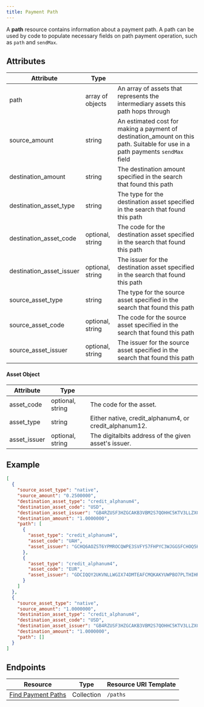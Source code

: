 ```yaml
---
title: Payment Path
---
```


A **path** resource contains information about a payment path.  A path can be used by code to populate necessary fields on path payment operation, such as `path` and `sendMax`.


## Attributes
| Attribute                | Type             |                                                                                                                                |
|--------------------------|------------------|--------------------------------------------------------------------------------------------------------------------------------|
| path                     | array of objects            | An array of assets that represents the intermediary assets this path hops through                                               |
| source_amount            | string           | An estimated cost for making a payment of destination_amount on this path. Suitable for use in a path payments `sendMax` field |
| destination_amount       | string           | The destination amount specified in the search that found this path                                                            |
| destination_asset_type   | string           | The type for the destination asset specified in the search that found this path                                                |
| destination_asset_code   | optional, string | The code for the destination asset specified in the search that found this path                                                |
| destination_asset_issuer | optional, string | The issuer for the destination asset specified in the search that found this path                                              |
| source_asset_type        | string           | The type for the source asset specified in the search that found this path                                                     |
| source_asset_code        | optional, string | The code for the source asset specified in the search that found this path                                                     |
| source_asset_issuer      | optional, string | The issuer for the source asset specified in the search that found this path                                                   |

#### Asset Object
| Attribute    | Type             |                                                                                                                        |
|--------------|------------------|------------------------------------------------------------------------------------------------------------------------
| asset_code     | optional, string           | The code for the asset.                       |
| asset_type     | string           | Either native, credit_alphanum4, or credit_alphanum12.                        |
| asset_issuer     | optional, string           | The digitalbits address of the given asset's issuer.  |

## Example

```json
[
  {
    "source_asset_type": "native",
    "source_amount": "0.2500000",
    "destination_asset_type": "credit_alphanum4",
    "destination_asset_code": "USD",
    "destination_asset_issuer": "GB4RZUSF3HZGCAKB3VBM2S7QOHHC5KTV3LLZXGBYR5ZO4B26CKHFZTSZ",
    "destination_amount": "1.0000000",
    "path": [
      {
        "asset_type": "credit_alphanum4",
        "asset_code": "UAH",
        "asset_issuer": "GCHQ6AOZST6YPMROCQWPE3SVFY57FHPYC3WJGGSFCHOQ5HFZC5HSHQYK"
      },
      {
        "asset_type": "credit_alphanum4",
        "asset_code": "EUR",
        "asset_issuer": "GDCIQQY2UKVNLLWGIX74DMTEAFCMQKAKYUWPBO7PLTHIHRKSFZN7V2FC"
      }
    ]
  },
  {
    "source_asset_type": "native",
    "source_amount": "1.0000000",
    "destination_asset_type": "credit_alphanum4",
    "destination_asset_code": "USD",
    "destination_asset_issuer": "GB4RZUSF3HZGCAKB3VBM2S7QOHHC5KTV3LLZXGBYR5ZO4B26CKHFZTSZ",
    "destination_amount": "1.0000000",
    "path": []
  }
]
```

## Endpoints
| Resource                                 | Type       | Resource URI Template |
|------------------------------------------|------------|-----------------------|
| [Find Payment Paths](../endpoints/path-finding.md) | Collection | `/paths`              |
